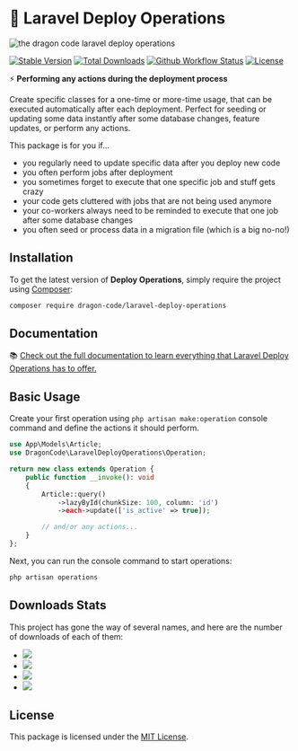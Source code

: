 # 🚀 Laravel Deploy Operations

![the dragon code laravel deploy operations](https://preview.dragon-code.pro/the-dragon-code/deploy-operations.svg?brand=laravel&mode=dark)

[![Stable Version][badge_stable]][link_packagist]
[![Total Downloads][badge_downloads]][link_packagist]
[![Github Workflow Status][badge_build]][link_build]
[![License][badge_license]][link_license]

⚡ **Performing any actions during the deployment process**

Create specific classes for a one-time or more-time usage, that can be executed automatically after each deployment.
Perfect for seeding or updating some data instantly after some database changes, feature updates, or perform any
actions.

This package is for you if...

- you regularly need to update specific data after you deploy new code
- you often perform jobs after deployment
- you sometimes forget to execute that one specific job and stuff gets crazy
- your code gets cluttered with jobs that are not being used anymore
- your co-workers always need to be reminded to execute that one job after some database changes
- you often seed or process data in a migration file (which is a big no-no!)

## Installation

To get the latest version of **Deploy Operations**, simply require the project using [Composer](https://getcomposer.org):

```Bash
composer require dragon-code/laravel-deploy-operations
```

## Documentation

📚 [Check out the full documentation to learn everything that Laravel Deploy Operations has to offer.][link_website]

## Basic Usage

Create your first operation using `php artisan make:operation` console command and define the actions it should
perform.

```php
use App\Models\Article;
use DragonCode\LaravelDeployOperations\Operation;

return new class extends Operation {
    public function __invoke(): void
    {
        Article::query()
            ->lazyById(chunkSize: 100, column: 'id')
            ->each->update(['is_active' => true]);

        // and/or any actions...
    }
};
```

Next, you can run the console command to start operations:

```Bash
php artisan operations
```

## Downloads Stats

This project has gone the way of several names, and here are the number of downloads of each of them:

- ![](https://img.shields.io/packagist/dt/dragon-code/laravel-deploy-operations?style=flat-square&label=dragon-code%2Flaravel-deploy-operations)
- ![](https://img.shields.io/packagist/dt/dragon-code/laravel-actions?style=flat-square&label=dragon-code%2Flaravel-actions)
- ![](https://img.shields.io/packagist/dt/dragon-code/laravel-migration-actions?style=flat-square&label=dragon-code%2Flaravel-migration-actions)
- ![](https://img.shields.io/packagist/dt/andrey-helldar/laravel-actions?style=flat-square&label=andrey-helldar%2Flaravel-actions)

## License

This package is licensed under the [MIT License](LICENSE).


[badge_build]:          https://img.shields.io/github/actions/workflow/status/TheDragonCode/laravel-deploy-operations/tests.yml?style=flat-square

[badge_downloads]:      https://img.shields.io/packagist/dt/dragon-code/laravel-deploy-operations.svg?style=flat-square

[badge_license]:        https://img.shields.io/packagist/l/dragon-code/laravel-deploy-operations.svg?style=flat-square

[badge_stable]:         https://img.shields.io/github/v/release/TheDragonCode/laravel-deploy-operations?label=packagist&style=flat-square

[link_build]:           https://github.com/TheDragonCode/laravel-deploy-operations/actions

[link_license]:         LICENSE

[link_packagist]:       https://packagist.org/packages/dragon-code/laravel-deploy-operations

[link_website]:         https://deploy-operations.dragon-code.pro
